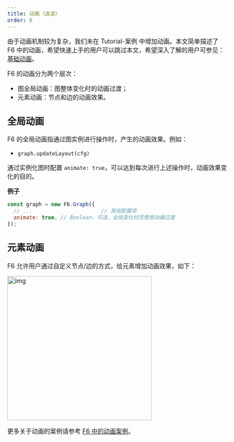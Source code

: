```yaml
---
title: 动画（选读）
order: 6
---
```


由于动画机制较为复杂，我们未在 Tutorial-案例 中增加动画。本文简单描述了 F6 中的动画，希望快速上手的用户可以跳过本文，希望深入了解的用户可参见：[基础动画](/zh/docs/manual/middle/animation)。

F6 的动画分为两个层次：

- 图全局动画：图整体变化时的动画过渡；
- 元素动画：节点和边的动画效果。

## 全局动画

F6 的全局动画指通过图实例进行操作时，产生的动画效果。例如：

- `graph.updateLayout(cfg)`

通过实例化图时配置 `animate: true`，可以达到每次进行上述操作时，动画效果变化的目的。

**例子**

```javascript
const graph = new F6.Graph({
  // ...                      // 其他配置项
  animate: true, // Boolean，可选，全局变化时否使用动画过渡
});
```

## 元素动画

F6 允许用户通过自定义节点/边的方式，给元素增加动画效果，如下：<br />

<img src='https://gw.alipayobjects.com/mdn/rms_5c3b4a/afts/img/A*3IcaQrFvQU0AAAAAAAAAAAAAARQnAQ' width=330  alt='img'/>

更多关于动画的案例请参考 [F6 中的动画案例](/zh/examples/scatter/node)。
